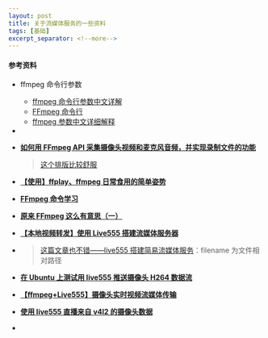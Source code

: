 ```yaml
---
layout: post
title: 关于流媒体服务的一些资料
tags: [基础]
excerpt_separator: <!--more-->
---
```

<!--more-->

#### 参考资料

- ffmpeg 命令行参数
  - [ffmpeg 命令行参数中文详解](http://www.mikewootc.com/wiki/sw_develop/multimedia/ffmpeg_app_param.html)
  - [FFmpeg 命令行](https://wklchris.github.io/FFmpeg.html)
  - [ffmpeg 参数中文详细解释](https://blog.csdn.net/leixiaohua1020/article/details/12751349)
- 

- [**如何用 FFmpeg API 采集摄像头视频和麦克风音频，并实现录制文件的功能**](https://blog.csdn.net/zhoubotong2012/article/details/79338093)

  > [这个排版比较舒服](https://www.cnblogs.com/lidabo/p/8662955.html)

- [**【使用】ffplay、ffmpeg 日常食用的简单姿势**](https://juejin.im/post/5cad73425188251aee3a5624)

- [**FFmpeg 命令学习**](http://webcache.googleusercontent.com/search?q=cache:mlBarB361pgJ:yujianbin.github.io/2019/01/24/ffmpeg/+&cd=4&hl=zh-CN&ct=clnk)

- [**原来 FFmpeg 这么有意思（一）**](https://juejin.im/post/5c7bc3da51882562962f0411)

- [**【本地视频转发】使用 Live555 搭建流媒体服务器**](https://www.cnblogs.com/stulzq/p/7118598.html)

- > [这篇文章也不错——live555 搭建简易流媒体服务](https://blog.csdn.net/DaveBobo/article/details/75267247)：filename 为文件相对路径

- [**在 Ubuntu 上测试用 live555 推送摄像头 H264 数据流**](https://blog.csdn.net/midaszhk/article/details/86989609)

- [**【ffmpeg+Live555】摄像头实时视频流媒体传输**](https://www.cnblogs.com/zhuxuekui/p/4249183.html)

- [**使用 live555 直播来自 v4l2 的摄像头数据**](https://blog.csdn.net/li_wen01/article/details/59523963)

- 